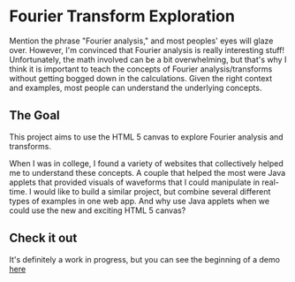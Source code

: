 Fourier Transform Exploration
=============================
Mention the phrase "Fourier analysis," and most peoples' eyes will glaze over. However, I'm convinced that Fourier analysis is really interesting stuff! Unfortunately, the math involved can be a bit overwhelming, but that's why I think it is important to teach the concepts of Fourier analysis/transforms without getting bogged down in the calculations. Given the right context and examples, most people can understand the underlying concepts.

The Goal
--------
This project aims to use the HTML 5 canvas to explore Fourier analysis and transforms.

When I was in college, I found a variety of websites that collectively helped me to understand these concepts. A couple that helped the most were Java applets that provided visuals of waveforms that I could manipulate in real-time. I would like to build a similar project, but combine several different types of examples in one web app. And why use Java applets when we could use the new and exciting HTML 5 canvas?

Check it out
------------
It's definitely a work in progress, but you can see the beginning of a demo [here](http://ceedubs.github.com/fourier-transform-exploration/html/index.html)
